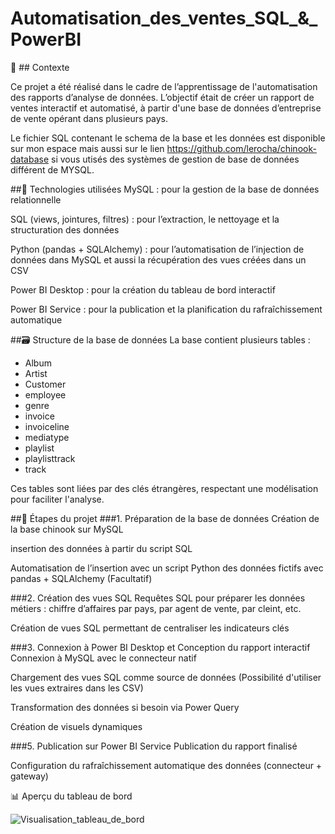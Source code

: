 # Automatisation_des_ventes_SQL_&_PowerBI

📌 ## Contexte

Ce projet a été réalisé dans le cadre de l’apprentissage de l'automatisation des rapports d’analyse de données. L’objectif était de créer un rapport de ventes interactif et automatisé, à partir d'une base de données d’entreprise de vente opérant dans plusieurs pays.

Le fichier SQL contenant le schema de la base et les données est disponible sur mon espace mais aussi sur le lien https://github.com/lerocha/chinook-database si vous utisés des systèmes de gestion de base de données différent de MYSQL.

##🧰 Technologies utilisées
MySQL : pour la gestion de la base de données relationnelle

SQL (views, jointures, filtres) : pour l’extraction, le nettoyage et la structuration des données

Python (pandas + SQLAlchemy) : pour l’automatisation de l’injection de données dans MySQL et aussi la récupération des vues créées dans un CSV

Power BI Desktop : pour la création du tableau de bord interactif

Power BI Service : pour la publication et la planification du rafraîchissement automatique

##🗃 Structure de la base de données
La base contient plusieurs tables :
- Album
- Artist
- Customer
- employee
- genre
- invoice
- invoiceline
- mediatype
- playlist
- playlisttrack
- track

Ces tables sont liées par des clés étrangères, respectant une modélisation pour faciliter l'analyse.

##🧠 Étapes du projet
###1. Préparation de la base de données
Création de la base chinook sur MySQL

insertion des données à partir du script SQL

Automatisation de l’insertion avec un script Python des données fictifs avec pandas + SQLAlchemy (Facultatif)

###2. Création des vues SQL
Requêtes SQL pour préparer les données métiers : chiffre d’affaires par pays, par agent de vente, par cleint, etc.

Création de vues SQL permettant de centraliser les indicateurs clés

###3. Connexion à Power BI Desktop et Conception du rapport interactif
Connexion à MySQL avec le connecteur natif

Chargement des vues SQL comme source de données (Possibilité d'utiliser les vues extraires dans les CSV)

Transformation des données si besoin via Power Query

Création de visuels dynamiques

###5. Publication sur Power BI Service
Publication du rapport finalisé

Configuration du rafraîchissement automatique des données (connecteur + gateway)

📊 Aperçu du tableau de bord

![Visualisation_tableau_de_bord](https://github.com/user-attachments/assets/77e5a8fa-df91-40cf-b61e-b6d10c03a9ce)

